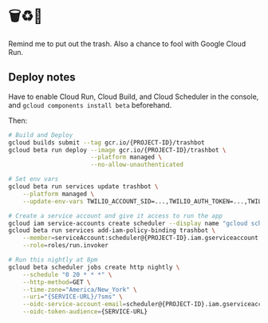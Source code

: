 # 🗑♻️🤖 

Remind me to put out the trash. Also a chance to fool with Google Cloud Run.

## Deploy notes

Have to enable Cloud Run, Cloud Build, and Cloud Scheduler in the console, and
`gcloud components install beta` beforehand.

Then:

```bash
# Build and Deploy
gcloud builds submit --tag gcr.io/{PROJECT-ID}/trashbot
gcloud beta run deploy --image gcr.io/{PROJECT-ID}/trashbot \
                       --platform managed \
                       --no-allow-unauthenticated

# Set env vars
gcloud beta run services update trashbot \
    --platform managed \
    --update-env-vars TWILIO_ACCOUNT_SID=...,TWILIO_AUTH_TOKEN=...,TWILIO_FROM_NUMBER=...,SMS_RECIPIENTS=...

# Create a service account and give it access to run the app
gcloud iam service-accounts create scheduler --display name "gcloud scheduler"
gcloud beta run services add-iam-policy-binding trashbot \
    --member=serviceAccount:scheduler@{PROJECT-ID}.iam.gserviceaccount.com \
    --role=roles/run.invoker

# Run this nightly at 8pm
gcloud beta scheduler jobs create http nightly \
    --schedule "0 20 * * *" \
    --http-method=GET \
    --time-zone="America/New_York" \
    --uri="{SERVICE-URL}/?sms" \
    --oidc-service-account-email=scheduler@{PROJECT-ID}.iam.gserviceaccount.com \
    --oidc-token-audience={SERVICE-URL}
```
